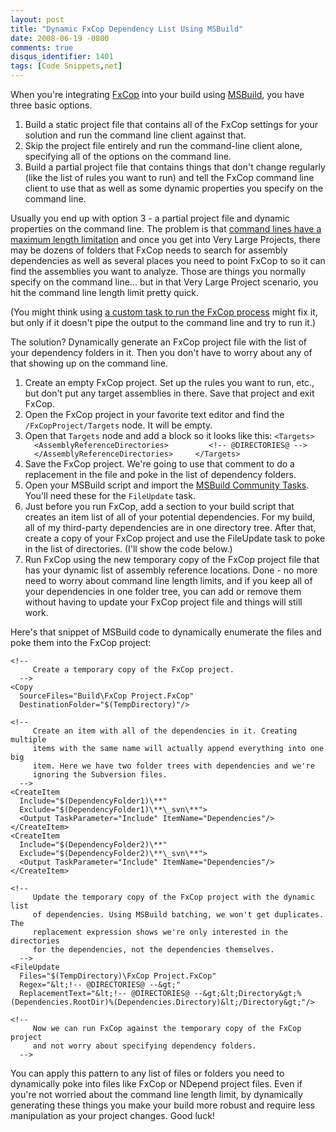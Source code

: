 ```yaml
---
layout: post
title: "Dynamic FxCop Dependency List Using MSBuild"
date: 2008-06-19 -0800
comments: true
disqus_identifier: 1401
tags: [Code Snippets,net]
---
```

When you're integrating
[FxCop](http://msdn.microsoft.com/en-us/library/bb429476.aspx) into your
build using
[MSBuild](http://msdn.microsoft.com/en-us/library/0k6kkbsd.aspx), you
have three basic options.

1.  Build a static project file that contains all of the FxCop settings
    for your solution and run the command line client against that.
2.  Skip the project file entirely and run the command-line client
    alone, specifying all of the options on the command line.
3.  Build a partial project file that contains things that don't change
    regularly (like the list of rules you want to run) and tell the
    FxCop command line client to use that as well as some dynamic
    properties you specify on the command line.

Usually you end up with option 3 - a partial project file and dynamic
properties on the command line. The problem is that [command lines have
a maximum length
limitation](http://blogs.msdn.com/oldnewthing/archive/2003/12/10/56028.aspx)
and once you get into Very Large Projects, there may be dozens of
folders that FxCop needs to search for assembly dependencies as well as
several places you need to point FxCop to so it can find the assemblies
you want to analyze. Those are things you normally specify on the
command line... but in that Very Large Project scenario, you hit the
command line length limit pretty quick.

(You might think using [a custom task to run the FxCop
process](http://msbuildtasks.tigris.org/) might fix it, but only if it
doesn't pipe the output to the command line and try to run it.)

The solution? Dynamically generate an FxCop project file with the list
of your dependency folders in it. Then you don't have to worry about any
of that showing up on the command line.

1.  Create an empty FxCop project. Set up the rules you want to run,
    etc., but don't put any target assemblies in there. Save that
    project and exit FxCop.
2.  Open the FxCop project in your favorite text editor and find the
    `/FxCopProject/Targets` node. It will be empty.
3.  Open that `Targets` node and add a block so it looks like this:
    `<Targets>       <AssemblyReferenceDirectories>         <!-- @DIRECTORIES@ -->       </AssemblyReferenceDirectories>     </Targets>`
4.  Save the FxCop project. We're going to use that comment to do a
    replacement in the file and poke in the list of dependency folders.
5.  Open your MSBuild script and import the [MSBuild Community
    Tasks](http://msbuildtasks.tigris.org/). You'll need these for the
    `FileUpdate` task.
6.  Just before you run FxCop, add a section to your build script that
    creates an item list of all of your potential dependencies. For my
    build, all of my third-party dependencies are in one directory tree.
    After that, create a copy of your FxCop project and use the
    FileUpdate task to poke in the list of directories. (I'll show the
    code below.)
7.  Run FxCop using the new temporary copy of the FxCop project file
    that has your dynamic list of assembly reference locations. Done -
    no more need to worry about command line length limits, and if you
    keep all of your dependencies in one folder tree, you can add or
    remove them without having to update your FxCop project file and
    things will still work.

Here's that snippet of MSBuild code to dynamically enumerate the files
and poke them into the FxCop project:

    <!--
         Create a temporary copy of the FxCop project.
      -->
    <Copy
      SourceFiles="Build\FxCop Project.FxCop"
      DestinationFolder="$(TempDirectory)"/>

    <!--
         Create an item with all of the dependencies in it. Creating multiple
         items with the same name will actually append everything into one big
         item. Here we have two folder trees with dependencies and we're
         ignoring the Subversion files.
      -->
    <CreateItem
      Include="$(DependencyFolder1)\**"
      Exclude="$(DependencyFolder1)\**\_svn\**">
      <Output TaskParameter="Include" ItemName="Dependencies"/>
    </CreateItem>
    <CreateItem
      Include="$(DependencyFolder2)\**"
      Exclude="$(DependencyFolder2)\**\_svn\**">
      <Output TaskParameter="Include" ItemName="Dependencies"/>
    </CreateItem>

    <!--
         Update the temporary copy of the FxCop project with the dynamic list
         of dependencies. Using MSBuild batching, we won't get duplicates. The
         replacement expression shows we're only interested in the directories
         for the dependencies, not the dependencies themselves.
      -->
    <FileUpdate
      Files="$(TempDirectory)\FxCop Project.FxCop"
      Regex="&lt;!-- @DIRECTORIES@ --&gt;"
      ReplacementText="&lt;!-- @DIRECTORIES@ --&gt;&lt;Directory&gt;%(Dependencies.RootDir)%(Dependencies.Directory)&lt;/Directory&gt;"/>

    <!--
         Now we can run FxCop against the temporary copy of the FxCop project
         and not worry about specifying dependency folders.
      -->

You can apply this pattern to any list of files or folders you need to
dynamically poke into files like FxCop or NDepend project files. Even if
you're not worried about the command line length limit, by dynamically
generating these things you make your build more robust and require less
manipulation as your project changes. Good luck!

